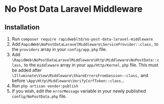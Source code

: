 # No Post Data Laravel Middleware

## Installation

1. Run `composer require rapidwebltd/no-post-data-laravel-middleware`
2. Add `RapidWeb\NoPostDataLaravelMiddleware\ServiceProvider::class,` to the `providers` array in your `config/app.php` file.
3. Add `\RapidWeb\NoPostDataLaravelMiddleware\Http\Middleware\NoPostData::class,` to the `middleware` array in your `app/Http/Kernel.php` file. 
This must be added after `\Illuminate\View\Middleware\ShareErrorsFromSession::class,` and before `\App\Http\Middleware\VerifyCsrfToken::class,`.
4. Run `php artisan vendor:publish`
5. If you wish, edit the `errorMessage` variable in your newly published `config/NoPostData.php` file.

